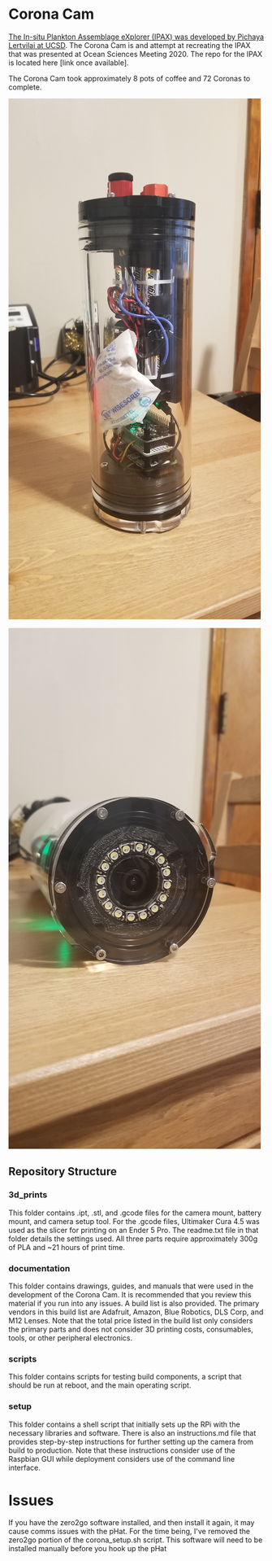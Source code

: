 # Corona Cam
[The In-situ Plankton Assemblage eXplorer (IPAX) was developed by Pichaya Lertvilai at UCSD](https://agu.confex.com/agu/osm20/meetingapp.cgi/Paper/648464). The Corona Cam is and attempt at recreating the IPAX that was presented at Ocean Sciences Meeting 2020. The repo for the IPAX is located here [link once available].

The Corona Cam took approximately 8 pots of coffee and 72 Coronas to complete.

![Cam_Tall](https://github.com/IanTBlack/corona_cam/blob/master/documentation/images/full_tall.jpg)

![Cam_Face](https://github.com/IanTBlack/corona_cam/blob/master/documentation/images/full_face.jpg)

## Repository Structure
### 3d_prints
This folder contains .ipt, .stl, and .gcode files for the camera mount, battery mount, and camera setup tool. For the .gcode files, Ultimaker Cura 4.5 was used as the slicer for printing on an Ender 5 Pro. The readme.txt file in that folder details the settings used. All three parts require approximately 300g of PLA and ~21 hours of print time.

### documentation
This folder contains drawings, guides, and manuals that were used in the development of the Corona Cam. It is recommended that you review this material if you run into any issues.
A build list is also provided. The primary vendors in this build list are Adafruit, Amazon, Blue Robotics, DLS Corp, and M12 Lenses. Note that the total price listed in the build list only considers the primary parts and does not consider 3D printing costs, consumables, tools, or other peripheral electronics.

### scripts
This folder contains scripts for testing build components, a script that should be run at reboot, and the main operating script.

### setup
This folder contains a shell script that initially sets up the RPi with the necessary libraries and software. There is also an instructions.md file that provides step-by-step instructions for further setting up the camera from build to production.
Note that these instructions consider use of the Raspbian GUI while deployment considers use of the command line interface.


# Issues
If you have the zero2go software installed, and then install it again, it may cause comms issues with the pHat. For the time being, I've removed the zero2go portion of the corona_setup.sh script. This software will need to be installed manually before you hook up the pHat
